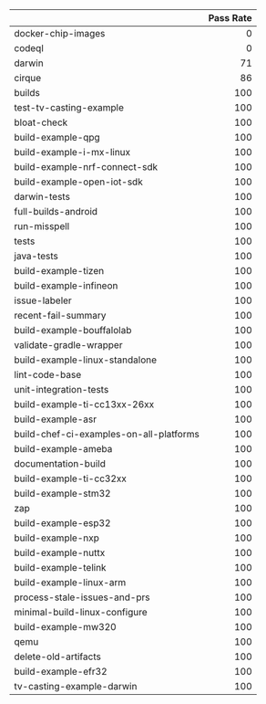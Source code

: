 |                                         |   Pass Rate |
|:----------------------------------------|------------:|
| docker-chip-images                      |           0 |
| codeql                                  |           0 |
| darwin                                  |          71 |
| cirque                                  |          86 |
| builds                                  |         100 |
| test-tv-casting-example                 |         100 |
| bloat-check                             |         100 |
| build-example-qpg                       |         100 |
| build-example-i-mx-linux                |         100 |
| build-example-nrf-connect-sdk           |         100 |
| build-example-open-iot-sdk              |         100 |
| darwin-tests                            |         100 |
| full-builds-android                     |         100 |
| run-misspell                            |         100 |
| tests                                   |         100 |
| java-tests                              |         100 |
| build-example-tizen                     |         100 |
| build-example-infineon                  |         100 |
| issue-labeler                           |         100 |
| recent-fail-summary                     |         100 |
| build-example-bouffalolab               |         100 |
| validate-gradle-wrapper                 |         100 |
| build-example-linux-standalone          |         100 |
| lint-code-base                          |         100 |
| unit-integration-tests                  |         100 |
| build-example-ti-cc13xx-26xx            |         100 |
| build-example-asr                       |         100 |
| build-chef-ci-examples-on-all-platforms |         100 |
| build-example-ameba                     |         100 |
| documentation-build                     |         100 |
| build-example-ti-cc32xx                 |         100 |
| build-example-stm32                     |         100 |
| zap                                     |         100 |
| build-example-esp32                     |         100 |
| build-example-nxp                       |         100 |
| build-example-nuttx                     |         100 |
| build-example-telink                    |         100 |
| build-example-linux-arm                 |         100 |
| process-stale-issues-and-prs            |         100 |
| minimal-build-linux-configure           |         100 |
| build-example-mw320                     |         100 |
| qemu                                    |         100 |
| delete-old-artifacts                    |         100 |
| build-example-efr32                     |         100 |
| tv-casting-example-darwin               |         100 |